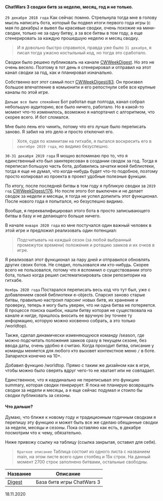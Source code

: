 #### ChatWars 3 сводки битв за неделю, месяц, год и не только.
`29 декабря 2018 года` Как сейчас помню. Стрельнула тогда мне в голову мысль написать бота, который бы подвел итоги 
первого года игры (с мая по декабрь) и вывел бы красивые сводки, очень похожие на мини-сводки, только не за одну битву,
а за все битвы в том году, а еще сгенерировать за каждую прошедшую неделю и месяц сводку.

> И я довольно быстро справился, правда уже было `31 декабря`, я писал тогда ужасно костыльный код, но тогда это сработало.

Сводки было решено публиковать на канале [CWWeekDigest](https://t.me/CWWeekDigest). Но это не очень весело. 
Поэтому в тот день я сгенерировал и отправил на этот канал сводки за год, как и планировал изначально.

Собственно вот этот самый пост [CWWeekDigest/83](https://t.me/CWWeekDigest/83). 
Он произвел большое впечатление в комьюнити и его репостнули себе все крупные каналы по этой игре.

`Дальше все было спокойнее` Бот работал еще полгода, канал собрал небольшую аудиторию, все было ничего, работало.
Но в какой-то момент что-то изменилось, возможно я напортачил с алгоритмом, что скорее всего. И бот сломался.

Мне было лень его чинить, потому что его лучше было переписать заново. Я забил на это дело и просто отключил его.

> Хотя, судя по коммитам на гитхабе, я пытался воскресить его в `сентябре 2019 года`, но видимо безуспешно.

`30-31 декабря 2019 года` Я мощно вспоминаю про то, что я единственный кто был заинтересован в создании сводок за год.
Тогда я переписал большую часть бота, добавились зачатки моей библиотеки, тогда я еще не думал, что когда-нибудь будет
что-то подобное, поэтому просто копировал из проекта в проект удобные полезные функции.

По итогу, после последней битвы в том году я публикую сводки за `2019 год` [CWWeekDigest/176](https://t.me/CWWeekDigest/176).
Но после этого бот выключен и не делает сводок за недели и месяцы, я тогда не успел допилить этот функционал. После нового года
я попытался, но безуспешно видимо.

Вообще, я переквалифицировал этого бота в просто записывающего битвы в базу и не делающего больше ничего.

В начале `января 2020 года` ко мне постучался один важный человек в этой игре и предложил реализовать один потенциал:
> Подсчитывать на каждый сезон (за любой выбранный промежуток времени) положения и ротацию замков и их очков в игре.

Я реализовал этот функционал за пару дней и отправился обновлять других своих ботов. Не следил, пользовался им кто-нибудь.
Скорее всего не пользовался, потому что я вспомнил о существовании этого бота, только когда решил систематизировать свои 
репозитории на гитхабе.

`Ноябрь 2020 года` Постарался переписать весь код что тут был, уже с добавлением своей библиотеки e-objects. Спарсил заново
старые битвы, правильно настроил парсинг новых битв, их хранение и проверку, теперь я могу быть уверен, что ни одна битва не потеряется.
В процессе поиска ошибок, нашли битву которая не существовала на канале и нигде, пришлось вносить ее вручную (ну точнее
ту информацию, которую можно косвенно собрать, а это только /worldtop).

Также, сделал динамически изменяющуюся команду /season, где можно подсчитать положения замков сразу в текущем сезоне, без
ввода даты, очень удобно я считаю. Когда проходит битва, описание у команды меняется для любого кто вызовет контекстное меню `/` в боте. 
Запарился конечно на 10+.

Добавил функцию /worldtop. Прямо с таким же дизайном как в игре, чтобы можно было сверять вдруг чего-то не хватает или не совпадает.

Единственное, что я кардинально не переписывал это функцию summary, которая сводки генерирует. Я пока не планирую возвращать сводки
за недели и месяцы, а я еще сейчас подумал и стоило бы сводки публиковать за сезоны.

#### Что дальше?

Думаю, что ближе к новому году и традиционным годичным сводкам я перепишу эту функцию и может быть все же сделаю обещанные сводки
за недели, месяцы и сезоны. Пока оставляю как есть, в декабре посмотрим что к чему, обязательно.

Ниже привожу ссылку на таблицу (ссылка закрытая, оставил для себя).
> `Краткое описание` Таблица состоит из одного листа с названием main, на этом листе всего один столбец и 15к строк.
> На данный момент 2700 строк заполнено битвами, остальные свободны.

Название | Описание
-------- | --------
[Digest](https://docs.google.com/spreadsheets/d/16yXVEAfmVmSMDp07kpgMpG22smbDmf8sZgQSFKWpU7g/edit?usp=sharing) | База битв игры ChatWars 3

18.11.2020